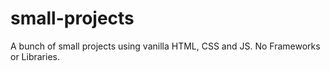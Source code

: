 # small-projects
A bunch of small projects using vanilla HTML, CSS and JS. No Frameworks or Libraries.
